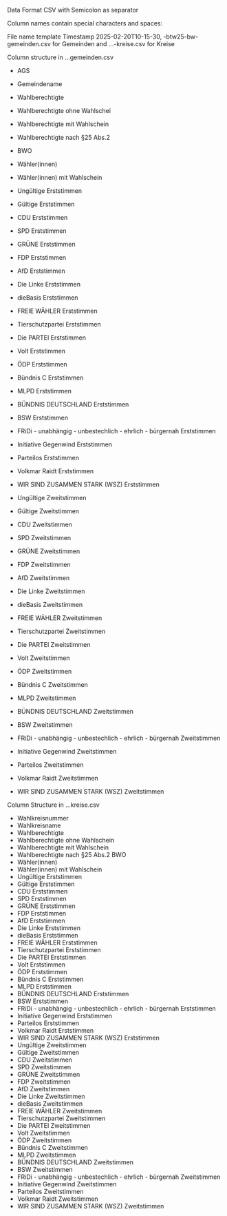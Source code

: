 Data Format CSV with Semicolon as separator

Column names contain special characters and spaces:

File name template Timestamp  2025-02-20T10-15-30, -btw25-bw-gemeinden.csv for Gemeinden and ...-kreise.csv for Kreise

Column structure in ...gemeinden.csv

* AGS
* Gemeindename
* Wahlberechtigte
* Wahlberechtigte ohne Wahlschei
* Wahlberechtigte mit Wahlschein
* Wahlberechtigte nach §25 Abs.2 
* BWO
* Wähler(innen)
* Wähler(innen) mit Wahlschein
* Ungültige Erststimmen
* Gültige Erststimmen
* CDU Erststimmen
* SPD Erststimmen
* GRÜNE Erststimmen
* FDP Erststimmen
* AfD Erststimmen
* Die Linke Erststimmen
* dieBasis Erststimmen
* FREIE WÄHLER Erststimmen
* Tierschutzpartei Erststimmen
* Die PARTEI Erststimmen
* Volt Erststimmen
* ÖDP Erststimmen
* Bündnis C Erststimmen
* MLPD Erststimmen
* BÜNDNIS DEUTSCHLAND Erststimmen
* BSW Erststimmen
* FRiDi - unabhängig - unbestechlich - ehrlich - bürgernah Erststimmen
* Initiative Gegenwind Erststimmen
* Parteilos Erststimmen
* Volkmar Raidt Erststimmen
* WIR SIND ZUSAMMEN STARK (WSZ) Erststimmen

* Ungültige Zweitstimmen
* Gültige Zweitstimmen
* CDU Zweitstimmen
* SPD Zweitstimmen
* GRÜNE Zweitstimmen
* FDP Zweitstimmen
* AfD Zweitstimmen
* Die Linke Zweitstimmen
* dieBasis Zweitstimmen
* FREIE WÄHLER Zweitstimmen
* Tierschutzpartei Zweitstimmen
* Die PARTEI Zweitstimmen
* Volt Zweitstimmen
* ÖDP Zweitstimmen
* Bündnis C Zweitstimmen
* MLPD Zweitstimmen
* BÜNDNIS DEUTSCHLAND Zweitstimmen
* BSW Zweitstimmen
* FRiDi - unabhängig - unbestechlich - ehrlich - bürgernah Zweitstimmen
* Initiative Gegenwind Zweitstimmen
* Parteilos Zweitstimmen
* Volkmar Raidt Zweitstimmen
* WIR SIND ZUSAMMEN STARK (WSZ) Zweitstimmen

Column Structure in ...kreise.csv

* Wahlkreisnummer
* Wahlkreisname
* Wahlberechtigte
* Wahlberechtigte ohne Wahlschein
* Wahlberechtigte mit Wahlschein
* Wahlberechtigte nach §25 Abs.2 BWO
* Wähler(innen)
* Wähler(innen) mit Wahlschein
* Ungültige Erststimmen
* Gültige Erststimmen
* CDU Erststimmen
* SPD Erststimmen
* GRÜNE Erststimmen
* FDP Erststimmen
* AfD Erststimmen
* Die Linke Erststimmen
* dieBasis Erststimmen
* FREIE WÄHLER Erststimmen
* Tierschutzpartei Erststimmen
* Die PARTEI Erststimmen
* Volt Erststimmen
* ÖDP Erststimmen
* Bündnis C Erststimmen
* MLPD Erststimmen
* BÜNDNIS DEUTSCHLAND Erststimmen
* BSW Erststimmen
* FRiDi - unabhängig - unbestechlich - ehrlich - bürgernah Erststimmen
* Initiative Gegenwind Erststimmen
* Parteilos Erststimmen
* Volkmar Raidt Erststimmen
* WIR SIND ZUSAMMEN STARK (WSZ) Erststimmen
* Ungültige Zweitstimmen
* Gültige Zweitstimmen
* CDU Zweitstimmen
* SPD Zweitstimmen
* GRÜNE Zweitstimmen
* FDP Zweitstimmen
* AfD Zweitstimmen
* Die Linke Zweitstimmen
* dieBasis Zweitstimmen
* FREIE WÄHLER Zweitstimmen
* Tierschutzpartei Zweitstimmen
* Die PARTEI Zweitstimmen
* Volt Zweitstimmen
* ÖDP Zweitstimmen
* Bündnis C Zweitstimmen
* MLPD Zweitstimmen
* BÜNDNIS DEUTSCHLAND Zweitstimmen
* BSW Zweitstimmen
* FRiDi - unabhängig - unbestechlich - ehrlich - bürgernah Zweitstimmen
* Initiative Gegenwind Zweitstimmen
* Parteilos Zweitstimmen
* Volkmar Raidt Zweitstimmen
* WIR SIND ZUSAMMEN STARK (WSZ) Zweitstimmen
